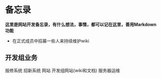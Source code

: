# 备忘录
**这里是网站开发备忘录，有什么想法，事情，都可以记在这里，善用Markdown功能**
- 在正式成员中招募一些人来持续维护wiki

## 开发组业务
报修系统
招新系统
网站
开发组网站(wiki和文档)
服务器运维

